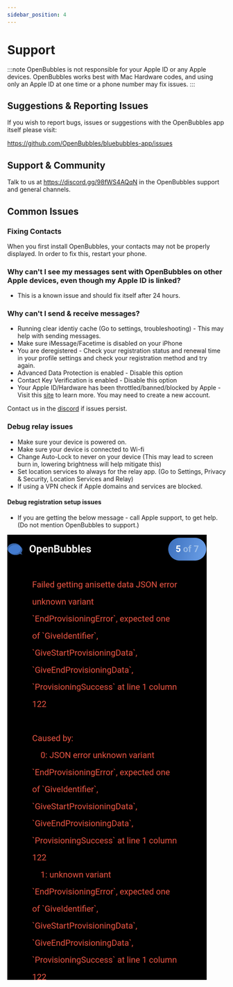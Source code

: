 ```yaml
---
sidebar_position: 4
---
```


# Support
:::note
OpenBubbles is not responsible for your Apple ID or any Apple devices.
OpenBubbles works best with Mac Hardware codes, and using only an Apple ID at one time or a phone number may fix issues.
:::
## Suggestions & Reporting Issues

If you wish to report bugs, issues or suggestions with the OpenBubbles app itself please visit:

https://github.com/OpenBubbles/bluebubbles-app/issues

## Support & Community

Talk to us at https://discord.gg/98fWS4AQqN in the OpenBubbles support and general channels.

## Common Issues

### Fixing Contacts
When you first install OpenBubbles, your contacts may not be properly displayed. In order to fix this, restart your phone.


### Why can't I see my messages sent with OpenBubbles on other Apple devices, even though my Apple ID is linked?

* This is a known issue and should fix itself after 24 hours.

### Why can't I send & receive messages?

* Running clear identiy cache (Go to settings, troubleshooting) - This may help with sending messages.
* Make sure iMessage/Facetime is disabled on your iPhone
* You are deregistered - Check your registration status and renewal time in your profile settings and check your registration method and try again.
* Advanced Data Protection is enabled - Disable this option
* Contact Key Verification is enabled - Disable this option
* Your Apple ID/Hardware has been throttled/banned/blocked by Apple - Visit this [site](https://rentry.org/applebans) to learn more. You may need to create a new account.

Contact us in the [discord](https://discord.gg/98fWS4AQqN) if issues persist.

### Debug relay issues

* Make sure your device is powered on.
* Make sure your device is connected to Wi-fi
* Change Auto-Lock to never on your device (This may lead to screen burn in, lowering brightness will help mitigate this)
* Set location services to always for the relay app. (Go to Settings, Privacy & Security, Location Services and Relay)
* If using a VPN check if Apple domains and services are blocked.

#### Debug registration setup issues
* If you are getting the below message - call Apple support, to get help. (Do not mention OpenBubbles to support.)

![registration issue](/img/registration.png)


